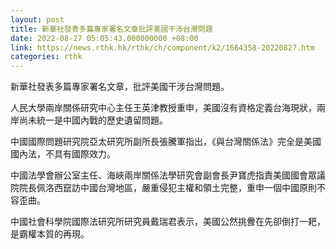 ```yaml
---
layout: post
title: 新華社發表多篇專家署名文章批評美國干涉台灣問題
date: 2022-08-27 05:05:43.000000000 +08:00
link: https://news.rthk.hk/rthk/ch/component/k2/1664358-20220827.htm
categories: rthk
---
```


新華社發表多篇專家署名文章，批評美國干涉台灣問題。

人民大學兩岸關係研究中心主任王英津教授重申，美國沒有資格定義台海現狀，兩岸尚未統一是中國內戰的歷史遺留問題。

中國國際問題研究院亞太研究所副所長張騰軍指出，《與台灣關係法》完全是美國國內法，不具有國際效力。

中國法學會辦公室主任、海峽兩岸關係法學研究會副會長尹寶虎指責美國國會眾議院院長佩洛西竄訪中國台灣地區，嚴重侵犯主權和領土完整，重申一個中國原則不容歪曲。

中國社會科學院國際法研究所研究員戴瑞君表示，美國公然挑釁在先卻倒打一耙，是霸權本質的再現。
